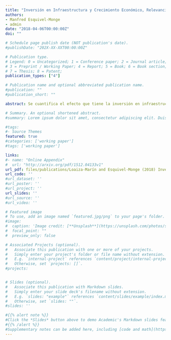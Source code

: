 ```yaml
---
title: "Inversión en Infraestructura y Crecimiento Económico, Relevancia de Factores Institucionales"
authors:
- Manfred Esquivel-Monge
- admin
date: "2018-04-06T00:00:00Z"
doi: ""

# Schedule page publish date (NOT publication's date).
#publishDate: "202X-XX-XXT00:00:00Z"

# Publication type.
# Legend: 0 = Uncategorized; 1 = Conference paper; 2 = Journal article;
# 3 = Preprint / Working Paper; 4 = Report; 5 = Book; 6 = Book section;
# 7 = Thesis; 8 = Patent;
publication_types: ["4"]

# Publication name and optional abbreviated publication name.
#publication: ""
#publication_short: ""

abstract: Se cuantifica el efecto que tiene la inversión en infraestructura sobre el crecimiento económico y si está condicionado por factores de índole institucional mediante modelos dinámicos de panel con variables instrumentales y técnica GMM. Los resultados son coherentes con estudios previos en cuanto a la magnitud del efecto de la infraestructura sobre el crecimiento. Se halla evidencia de que factores institucionales inciden significativamente en el potencial efecto expansivo de la infraestructura. Se encuentra que países de América Latina estarían limitando el potencial expansivo de su inversión en infraestructura al presentar indicadores de desempeño institucional desfavorables. Lo mismo estaría sucediendo con países de ingreso medio y bajo.

# Summary. An optional shortened abstract.
#summary: Lorem ipsum dolor sit amet, consectetur adipiscing elit. Duis posuere tellus ac convallis placerat. Proin tincidunt magna sed ex sollicitudin condimentum.

#tags:
#- Source Themes
featured: true
#categories: ['working paper']
#tags: ['working paper']

links:
#- name: "Online Appendix"
#  url: "http://arxiv.org/pdf/1512.04133v1"
url_pdf: files/publications/Loaiza-Marín and Esquivel-Monge (2018) Inversión en infraestructura y crecimiento económico RES UNA.pdf
url_code: ''
#url_dataset: ''
#url_poster: ''
#url_project: ''
url_slides: ''
#url_source: ''
#url_video: ''

# Featured image
# To use, add an image named `featured.jpg/png` to your page's folder. 
#image:
#  caption: 'Image credit: [**Unsplash**](https://unsplash.com/photos/s9CC2SKySJM)'
#  focal_point: ""
#  preview_only: false

# Associated Projects (optional).
#   Associate this publication with one or more of your projects.
#   Simply enter your project's folder or file name without extension.
#   E.g. `internal-project` references `content/project/internal-project/index.md`.
#   Otherwise, set `projects: []`.
#projects:


# Slides (optional).
#   Associate this publication with Markdown slides.
#   Simply enter your slide deck's filename without extension.
#   E.g. `slides: "example"` references `content/slides/example/index.md`.
#   Otherwise, set `slides: ""`.
#slides: ''

#{{% alert note %}}
#Click the *Slides* button above to demo Academic's Markdown slides feature.
#{{% /alert %}}
#Supplementary notes can be added here, including [code and math](https://sourcethemes.com/academic/docs/writing-markdown-latex/).
---
```



